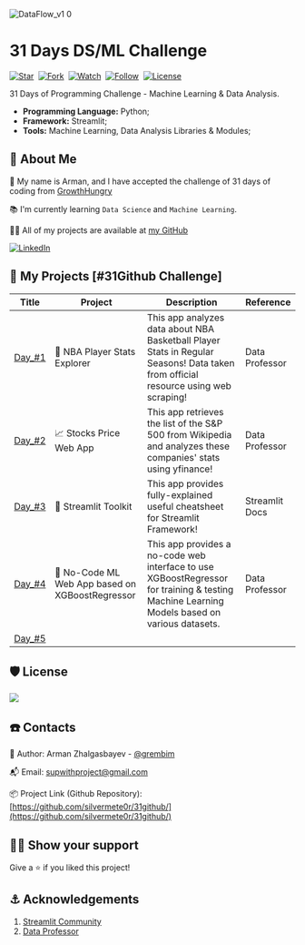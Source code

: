 
![DataFlow_v1 0](https://github.com/silvermete0r/31github/assets/108217670/87f2677b-f82e-4354-9084-42fcfadbb3b7)

# 31 Days DS/ML Challenge
[![Star](https://img.shields.io/github/stars/silvermete0r/31github.svg?logo=github&style=flat-square)](https://github.com/silvermete0r/31github)&nbsp;
[![Fork](https://img.shields.io/github/forks/silvermete0r/31github.svg?logo=github&style=flat-square)](https://github.com/silvermete0r/31github)&nbsp;
[![Watch](https://img.shields.io/github/watchers/silvermete0r/31github.svg?logo=github&style=flat-square)](https://github.com/silvermete0r/31github)&nbsp;
[![Follow](https://img.shields.io/github/followers/silvermete0r.svg?logo=github&style=flat-square)](https://github.com/silvermete0r/31github)&nbsp;
[![License](https://img.shields.io/github/license/silvermete0r/31github.svg?logo=github&style=flat-square)](https://github.com/silvermete0r/31github)

31 Days of Programming Challenge - Machine Learning &amp; Data Analysis.

* **Programming Language:** Python; 
* **Framework:** Streamlit;
* **Tools:** Machine Learning, Data Analysis Libraries & Modules;

<!-- ABOUT ME -->
## 🧔 About Me

👋 My name is Arman, and I have accepted the challenge of 31 days of coding from [GrowthHungry](https://www.growthhungry.life/challenge)

📚 I\'m currently learning `Data Science` and `Machine Learning`.

👨‍💻 All of my projects are available at [my GitHub](https://github.com/silvermete0r)

[![LinkedIn][linkedin-shield]][linkedin-url]

<!-- Projects Table -->

## 📂 My Projects [#31Github Challenge]
| Title | Project | Description | Reference |
| ------- | ----------- | --------- | --------- |
| [Day_#1](https://github.com/silvermete0r/31github/blob/master/projects/day1.py)  | 🏀 NBA Player Stats Explorer | This app analyzes data about NBA Basketball Player Stats in Regular Seasons! Data taken from official resource using web scraping! | Data Professor |
| [Day_#2](https://github.com/silvermete0r/31github/blob/master/projects/day2.py)  | 📈 Stocks Price Web App | This app retrieves the list of the S&P 500 from Wikipedia and analyzes these companies' stats using yfinance! | Data Professor |
| [Day_#3](https://github.com/silvermete0r/31github/blob/master/projects/day3.py)  | 🧰 Streamlit Toolkit | This app provides fully-explained useful cheatsheet for Streamlit Framework! | Streamlit Docs |
| [Day_#4](https://github.com/silvermete0r/31github/blob/master/projects/day4.py)  | 💎 No-Code ML Web App based on XGBoostRegressor | This app provides a no-code web interface to use XGBoostRegressor for training & testing Machine Learning Models based on various datasets. | Data Professor |
| [Day_#5](https://github.com/silvermete0r/31github/blob/master/projects/day5.py)  |  |  |  |

<!-- LICENSE -->
## 🛡️ License
<a href="https://github.com/silvermete0r/31github/blob/master/LICENSE"><img src="https://img.shields.io/github/license/silvermete0r/31github?style=plastic"></a>

<!-- CONTACTS -->

## ☎️ Contacts

🧐 Author: Arman Zhalgasbayev - [@grembim](https://www.instagram.com/grembim/)

📬 Email: supwithproject@gmail.com

📦 Project Link (Github Repository): [https://github.com/silvermete0r/31github/](https://github.com/silvermete0r/31github/)

<!-- SUPPORT -->

## 👨‍🚀 Show your support

Give a ⭐️ if you liked this project!

<!-- ACKNOWLEDGEMENTS -->

## ⚓ Acknowledgements

1. [Streamlit Community](https://streamlit.io/)
2. [Data Professor](https://github.com/dataprofessor)

<!-- MARKDOWN LINKS & IMAGES -->
[linkedin-shield]: https://img.shields.io/badge/-LinkedIn-black.svg?style=flat-square&logo=linkedin&colorB=555
[linkedin-url]: https://linkedin.com/in/arman-zhalgasbayev/
